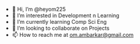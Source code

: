 - 👋 Hi, I’m @heyom225
- 👀 I’m interested in Development n Learning
- 🌱 I’m currently learning Comp Sci Eng
- 💞️ I’m looking to collaborate on Projects
- 📫 How to reach me at om.ambarkar@gmail.com

<!---
heyom225/heyom225 is a ✨ special ✨ repository because its `README.md` (this file) appears on your GitHub profile.
You can click the Preview link to take a look at your changes.
--->

